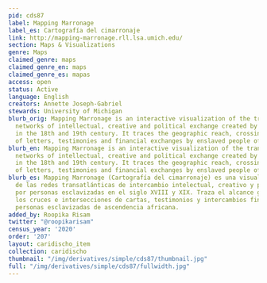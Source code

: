 ```yaml
---
pid: cds87
label: Mapping Marronage
label_es: Cartografía del cimarronaje
link: http://mapping-marronage.rll.lsa.umich.edu/
section: Maps & Visualizations
genre: Maps
claimed_genre: maps
claimed_genre_en: maps
claimed_genre_es: mapas
access: open
status: Active
language: English
creators: Annette Joseph-Gabriel
stewards: University of Michigan
blurb_orig: Mapping Marronage is an interactive visualization of the trans-Atlantic
  networks of intellectual, creative and political exchange created by enslaved people
  in the 18th and 19th century. It traces the geographic reach, crossings and intersections
  of letters, testimonies and financial exchanges by enslaved people of African-descent.
blurb_en: Mapping Marronage is an interactive visualization of the trans-Atlantic
  networks of intellectual, creative and political exchange created by enslaved people
  in the 18th and 19th century. It traces the geographic reach, crossings and intersections
  of letters, testimonies and financial exchanges by enslaved people of African-descent.
blurb_es: Mapping Marronage (Cartografía del cimarronaje) es una visualización interactiva
  de las redes transatlánticas de intercambio intelectual, creativo y político creado
  por personas esclavizadas en el siglo XVIII y XIX. Traza el alcance geográfico,
  los cruces e intersecciones de cartas, testimonios y intercambios financieros por
  personas esclavizadas de ascendencia africana.
added_by: Roopika Risam
twitter: "@roopikarisam"
census_year: '2020'
order: '207'
layout: caridischo_item
collection: caridischo
thumbnail: "/img/derivatives/simple/cds87/thumbnail.jpg"
full: "/img/derivatives/simple/cds87/fullwidth.jpg"
---
```

